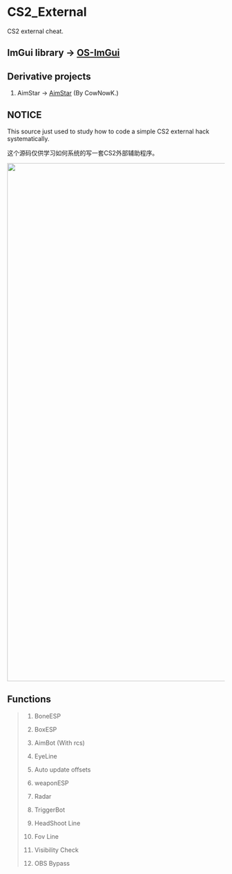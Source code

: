 # CS2_External
CS2 external cheat.

## ImGui library -> [OS-ImGui](https://github.com/TKazer/OS-ImGui)

## Derivative projects
1. AimStar -> [AimStar](https://github.com/CowNowK/AimStarCS2) (By CowNowK.)

## NOTICE

This source just used to study how to code a simple CS2 external hack systematically.

这个源码仅供学习如何系统的写一套CS2外部辅助程序。

<img src="https://github.com/TKazer/CS2_External/blob/master/Image2.png" width="1200" />

## Functions

> 1. BoneESP
>
> 2. BoxESP
>
> 3. AimBot (With rcs)
>
> 4. EyeLine
>
> 5. Auto update offsets
>
> 6. weaponESP
>
> 7. Radar
>
> 8. TriggerBot
>
> 9. HeadShoot Line
>
> 10. Fov Line
>
> 11. Visibility Check
>
> 12. OBS Bypass
